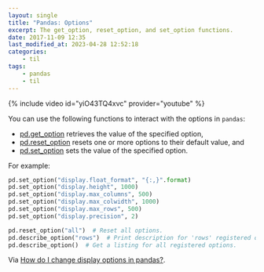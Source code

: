 ```yaml
---
layout: single
title: "Pandas: Options"
excerpt: The get_option, reset_option, and set_option functions.
date: 2017-11-09 12:35
last_modified_at: 2023-04-28 12:52:18
categories:
    - til
tags:
    - pandas
    - til
---
```


<!-- textlint-disable terminology -->

{% include video id="yiO43TQ4xvc" provider="youtube" %}

<!-- textlint-enable terminology -->

You can use the following functions to interact with the options in `pandas`:

- [pd.get_option](http://pandas.pydata.org/pandas-docs/stable/generated/pandas.get_option.html)
  retrieves the value of the specified option,
- [pd.reset_option](http://pandas.pydata.org/pandas-docs/stable/generated/pandas.reset_option.html)
  resets one or more options to their default value, and
- [pd.set_option](http://pandas.pydata.org/pandas-docs/stable/generated/pandas.set_option.html)
  sets the value of the specified option.

For example:

```python
pd.set_option("display.float_format", "{:,}".format)
pd.set_option("display.height", 1000)
pd.set_option("display.max_columns", 500)
pd.set_option("display.max_colwidth", 1000)
pd.set_option("display.max_rows", 500)
pd.set_option("display.precision", 2)

pd.reset_option("all")  # Reset all options.
pd.describe_option("rows")  # Print description for 'rows' registered option.
pd.describe_option()  # Get a listing for all registered options.
```

Via [How do I change display options in pandas?](https://www.youtube.com/watch?v=yiO43TQ4xvc).
